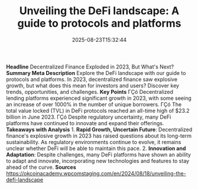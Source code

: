 ﻿---
title: "Unveiling the DeFi landscape: A guide to protocols and platforms"
date: "2025-08-23T15:32:44"
category: "Markets"
summary: ""
slug: "unveiling the defi landscape a guide to protocols and platfo"
source_urls:
  - "https://okcoinacademy.wpcomstaging.com/en/2024/08/18/unveiling-the-defi-landscape"
seo:
  title: "Unveiling the DeFi landscape: A guide to protocols and platforms | Hash n Hedge"
  description: ""
  keywords: ["news", "markets", "brief"]
---
**Headline** Decentralized Finance Exploded in 2023, But What's Next?  **Summary Meta Description** Explore the DeFi landscape with our guide to protocols and platforms. In 2023, decentralized finance saw explosive growth, but what does this mean for investors and users? Discover key trends, opportunities, and challenges.  **Key Points**  ΓÇó Decentralized lending platforms experienced significant growth in 2023, with some seeing an increase of over 1000% in the number of unique borrowers. ΓÇó The total value locked (TVL) in DeFi protocols reached an all-time high of $23.2 billion in June 2023. ΓÇó Despite regulatory uncertainty, many DeFi platforms have continued to innovate and expand their offerings.  **Takeaways with Analysis**  1. **Rapid Growth, Uncertain Future**: Decentralized finance's explosive growth in 2023 has raised questions about its long-term sustainability. As regulatory environments continue to evolve, it remains unclear whether DeFi will be able to maintain this pace. 2. **Innovation and Adaptation**: Despite challenges, many DeFi platforms have shown an ability to adapt and innovate, incorporating new technologies and features to stay ahead of the curve.  **Sources** https://okcoinacademy.wpcomstaging.com/en/2024/08/18/unveiling-the-defi-landscape 
